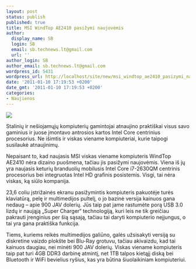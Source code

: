 ```yaml
---
layout: post
status: publish
published: true
title: MSI WindTop AE2410 pasižymi naujovėmis
author:
  display_name: SB
  login: SB
  email: sb.technews.lt@gmail.com
  url: ''
author_login: SB
author_email: sb.technews.lt@gmail.com
wordpress_id: 5431
wordpress_url: http://localhost/site/new/msi_windtop_ae2410_pasizymi_naujovemis/
date: '2011-01-10 17:19:53 +0200'
date_gmt: '2011-01-10 17:19:53 +0200'
categories:
- Naujienos
---
```

<div class="imgright"><img src="http://www.part.lt/img/87ea0b28d985c7780bcd0d5b29be5790752.jpg"  /></div>
<p>Stalinių ir nešiojamųjų kompiuterių gamintojai atnaujino praktiškai visus savo gaminius ir juose įmontavo antrosios kartos Intel Core centrinius procesorius. Ne išimtis ir viskas viename kompiuteriai, kurie taipogi susilaukė atnaujinimų.</p>
<p>Nepaisant to, kad naujasis MSI viskas viename kompiuteris WindTop AE2410 nėra dizaino puošmena, tačiau jis pasižymi naujovėmis. Viena iš jų yra naujasis keturių branduolių mobilusis Intel Core i7-2630QM centrinis procesorius bei integruotas Intel HD grafinis posistemis. Visgi, tai nėra viskas, ką siūlo kompanija.</p>
<p>23,6 coliu įstrižainės ekranu pasižymintis kompiuteris pakuotėje turės klaviatūrą, pelę ir multimedijos pultelį, o jo bazinė versija kainuos gana nedaug – apie 900 JAV dolerių. Jūs taip pat jame rastumėte porą USB 3.0 lizdų ir naująją „Super Charger“ technologiją, kuri leis ne tik greičiau pakrauti įrenginius per šią sąsają, tačiau tai daryti kompiuterio neįjungus, o tai yra gana praktiška funkcija.</p>
<p>Tiems, kuriems reikės multimedijos galiūno, galės užsisakyti versiją su diskretine vaizdo plokšte bei Blu-Ray grotuvu, tačiau akivaizdu, kad tai kainuos daugiau, nei minėti 900 JAV dolerių. Viskas viename kompiuteris taip pat turi 4GB DDR3 darbinę atmintį, net 1TB talpos kietąjį diską bei Bluetooth ir WiFi bevielius ryšius, kas yra būtina šiuolaikiniam kompiuteriui.<br /></p>
